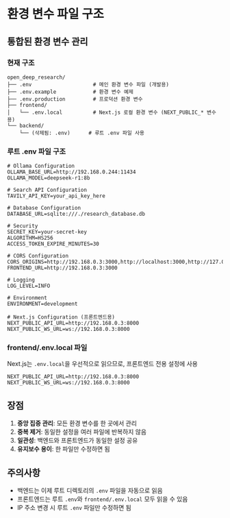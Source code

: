 # 환경 변수 파일 구조

## 통합된 환경 변수 관리

### 현재 구조
```
open_deep_research/
├── .env                    # 메인 환경 변수 파일 (개발용)
├── .env.example            # 환경 변수 예제
├── .env.production         # 프로덕션 환경 변수
├── frontend/
│   └── .env.local          # Next.js 로컬 환경 변수 (NEXT_PUBLIC_* 변수용)
└── backend/
    └── (삭제됨: .env)      # 루트 .env 파일 사용
```

### 루트 .env 파일 구조
```env
# Ollama Configuration
OLLAMA_BASE_URL=http://192.168.0.244:11434
OLLAMA_MODEL=deepseek-r1:8b

# Search API Configuration
TAVILY_API_KEY=your_api_key_here

# Database Configuration
DATABASE_URL=sqlite:///./research_database.db

# Security
SECRET_KEY=your-secret-key
ALGORITHM=HS256
ACCESS_TOKEN_EXPIRE_MINUTES=30

# CORS Configuration
CORS_ORIGINS=http://192.168.0.3:3000,http://localhost:3000,http://127.0.0.1:3000
FRONTEND_URL=http://192.168.0.3:3000

# Logging
LOG_LEVEL=INFO

# Environment
ENVIRONMENT=development

# Next.js Configuration (프론트엔드용)
NEXT_PUBLIC_API_URL=http://192.168.0.3:8000
NEXT_PUBLIC_WS_URL=ws://192.168.0.3:8000
```

### frontend/.env.local 파일
Next.js는 `.env.local`을 우선적으로 읽으므로, 프론트엔드 전용 설정에 사용
```env
NEXT_PUBLIC_API_URL=http://192.168.0.3:8000
NEXT_PUBLIC_WS_URL=ws://192.168.0.3:8000
```

## 장점
1. **중앙 집중 관리**: 모든 환경 변수를 한 곳에서 관리
2. **중복 제거**: 동일한 설정을 여러 파일에 반복하지 않음
3. **일관성**: 백엔드와 프론트엔드가 동일한 설정 공유
4. **유지보수 용이**: 한 파일만 수정하면 됨

## 주의사항
- 백엔드는 이제 루트 디렉토리의 `.env` 파일을 자동으로 읽음
- 프론트엔드는 루트 `.env`와 `frontend/.env.local` 모두 읽을 수 있음
- IP 주소 변경 시 루트 `.env` 파일만 수정하면 됨